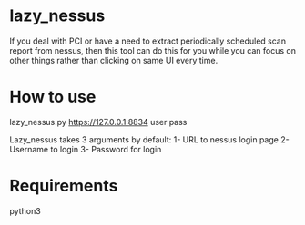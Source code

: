 # lazy_nessus
If you deal with PCI or have a need to extract periodically scheduled scan report from nessus, then this tool can do this for you while you can focus on other things rather than clicking on same UI every time.


# How to use
lazy_nessus.py https://127.0.0.1:8834 user pass

Lazy_nessus takes 3 arguments by default:
1- URL to nessus login page
2- Username to login
3- Password for login

# Requirements
python3
